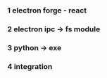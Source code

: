 ### 1 electron forge - react

### 2 electron ipc -> fs module

### 3 python -> exe

### 4 integration
